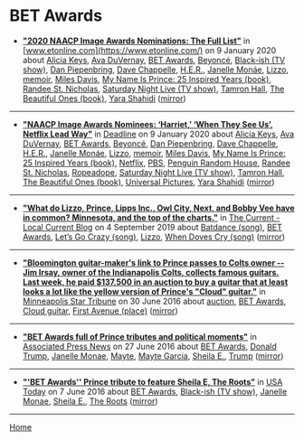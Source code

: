 # BET Awards

 - [**"2020 NAACP Image Awards Nominations: The Full List"**](https://www.etonline.com/2020-naacp-image-awards-nominations-the-full-list-139199) in [www.etonline.com](https://www.etonline.com/) on 9 January 2020 about [Alicia Keys](../../topics/alicia-keys/index.md), [Ava DuVernay](../../topics/ava-duvernay/index.md), [BET Awards](../../topics/bet-awards/index.md), [Beyoncé](../../topics/beyonc/index.md), [Black-ish (TV show)](../../topics/tv-show/black-ish/index.md), [Dan Piepenbring](../../topics/dan-piepenbring/index.md), [Dave Chappelle](../../topics/dave-chappelle/index.md), [H.E.R.](../../topics/h-e-r/index.md), [Janelle Monáe](../../topics/janelle-mon-e/index.md), [Lizzo](../../topics/lizzo/index.md), [memoir](../../topics/memoir/index.md), [Miles Davis](../../topics/miles-davis/index.md), [My Name Is Prince: 25 Inspired Years (book)](../../topics/book/my-name-is-prince-25-inspired-years/index.md), [Randee St. Nicholas](../../topics/randee-st-nicholas/index.md), [Saturday Night Live (TV show)](../../topics/tv-show/saturday-night-live/index.md), [Tamron Hall](../../topics/tamron-hall/index.md), [The Beautiful Ones (book)](../../topics/book/the-beautiful-ones/index.md), [Yara Shahidi](../../topics/yara-shahidi/index.md) ([mirror](https://web.archive.org/web/*/https://www.etonline.com/2020-naacp-image-awards-nominations-the-full-list-139199))

----

 - [**"NAACP Image Awards Nominees: ‘Harriet,’ ‘When They See Us’, Netflix Lead Way"**](https://deadline.com/2020/01/naacp-image-awards-nominees-list-2020-nominations-1202825419/) in [Deadline](https://deadline.com/) on 9 January 2020 about [Alicia Keys](../../topics/alicia-keys/index.md), [Ava DuVernay](../../topics/ava-duvernay/index.md), [BET Awards](../../topics/bet-awards/index.md), [Beyoncé](../../topics/beyonc/index.md), [Dan Piepenbring](../../topics/dan-piepenbring/index.md), [Dave Chappelle](../../topics/dave-chappelle/index.md), [H.E.R.](../../topics/h-e-r/index.md), [Janelle Monáe](../../topics/janelle-mon-e/index.md), [Lizzo](../../topics/lizzo/index.md), [memoir](../../topics/memoir/index.md), [Miles Davis](../../topics/miles-davis/index.md), [My Name Is Prince: 25 Inspired Years (book)](../../topics/book/my-name-is-prince-25-inspired-years/index.md), [Netflix](../../topics/netflix/index.md), [PBS](../../topics/pbs/index.md), [Penguin Random House](../../topics/penguin-random-house/index.md), [Randee St. Nicholas](../../topics/randee-st-nicholas/index.md), [Ropeadope](../../topics/ropeadope/index.md), [Saturday Night Live (TV show)](../../topics/tv-show/saturday-night-live/index.md), [Tamron Hall](../../topics/tamron-hall/index.md), [The Beautiful Ones (book)](../../topics/book/the-beautiful-ones/index.md), [Universal Pictures](../../topics/universal-pictures/index.md), [Yara Shahidi](../../topics/yara-shahidi/index.md) ([mirror](https://web.archive.org/web/*/https://deadline.com/2020/01/naacp-image-awards-nominees-list-2020-nominations-1202825419/))

----

 - [**"What do Lizzo, Prince, Lipps Inc., Owl City, Next, and Bobby Vee have in common? Minnesota, and the top of the charts."**](https://blog.thecurrent.org/2019/09/what-do-lizzo-prince-lipps-inc-owl-city-next-and-bobby-vee-have-in-common-minnesota-and-the-top-of-the-charts/) in [The Current - Local Current Blog](https://blog.thecurrent.org/) on 4 September 2019 about [Batdance (song)](../../topics/song/batdance/index.md), [BET Awards](../../topics/bet-awards/index.md), [Let’s Go Crazy (song)](../../topics/song/let-s-go-crazy/index.md), [Lizzo](../../topics/lizzo/index.md), [When Doves Cry (song)](../../topics/song/when-doves-cry/index.md) ([mirror](https://web.archive.org/web/*/https://blog.thecurrent.org/2019/09/what-do-lizzo-prince-lipps-inc-owl-city-next-and-bobby-vee-have-in-common-minnesota-and-the-top-of-the-charts/))

----

 - [**"Bloomington guitar-maker's link to Prince passes to Colts owner -- Jim Irsay, owner of the Indianapolis Colts, collects famous guitars. Last week, he paid $137,500 in an auction to buy a guitar that at least looks a lot like the yellow version of Prince's "Cloud" guitar."**](http://www.startribune.com/bloomington-guitar-maker-s-link-to-prince-passes-to-colts-owner/385127861/) in [Minneapolis Star Tribune](http://www.startribune.com/) on 30 June 2016 about [auction](../../topics/auction/index.md), [BET Awards](../../topics/bet-awards/index.md), [Cloud guitar](../../topics/cloud-guitar/index.md), [First Avenue (place)](../../topics/place/first-avenue/index.md) ([mirror](https://web.archive.org/web/*/http://www.startribune.com/bloomington-guitar-maker-s-link-to-prince-passes-to-colts-owner/385127861/))

----

 - [**"BET Awards full of Prince tributes and political moments"**](https://apnews.com/6b28e8f305564390bd4b11732e176683) in [Associated Press News](https://apnews.com/) on 27 June 2016 about [BET Awards](../../topics/bet-awards/index.md), [Donald Trump](../../topics/donald-trump/index.md), [Janelle Monae](../../topics/janelle-monae/index.md), [Mayte](../../topics/mayte/index.md), [Mayte Garcia](../../topics/mayte-garcia/index.md), [Sheila E.](../../topics/sheila-e/index.md), [Trump](../../topics/trump/index.md) ([mirror](https://web.archive.org/web/*/https://apnews.com/6b28e8f305564390bd4b11732e176683))

----

 - [**"'BET Awards'' Prince tribute to feature Sheila E, The Roots"**](https://usatoday.com/story/life/tv/2016/06/07/bet-awards-prince-tribute-feature-sheila-e-roots/85563070/) in [USA Today](https://usatoday.com/) on 7 June 2016 about [BET Awards](../../topics/bet-awards/index.md), [Black-ish (TV show)](../../topics/tv-show/black-ish/index.md), [Janelle Monae](../../topics/janelle-monae/index.md), [Sheila E.](../../topics/sheila-e/index.md), [The Roots](../../topics/the-roots/index.md) ([mirror](https://web.archive.org/web/*/https://usatoday.com/story/life/tv/2016/06/07/bet-awards-prince-tribute-feature-sheila-e-roots/85563070/))

----

[Home](../)
